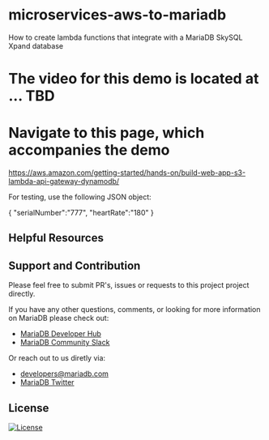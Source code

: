 # microservices-aws-to-mariadb
How to create lambda functions that integrate with a MariaDB SkySQL Xpand database

# The video for this demo is located at ... TBD

# Navigate to this page, which accompanies the demo

https://aws.amazon.com/getting-started/hands-on/build-web-app-s3-lambda-api-gateway-dynamodb/

For testing, use the following JSON object:

{
  "serialNumber":"777",
  "heartRate":"180"
}

## Helpful Resources <a name="helpful-resources"></a>


## Support and Contribution <a name="support-contribution"></a>

Please feel free to submit PR's, issues or requests to this project project directly.

If you have any other questions, comments, or looking for more information on MariaDB please check out:

* [MariaDB Developer Hub](https://mariadb.com/developers)
* [MariaDB Community Slack](https://r.mariadb.com/join-community-slack)

Or reach out to us diretly via:

* [developers@mariadb.com](mailto:developers@mariadb.com)
* [MariaDB Twitter](https://twitter.com/mariadb)

## License <a name="license"></a>
[![License](https://img.shields.io/badge/License-MIT-blue.svg?style=plastic)](https://opensource.org/licenses/MIT)
